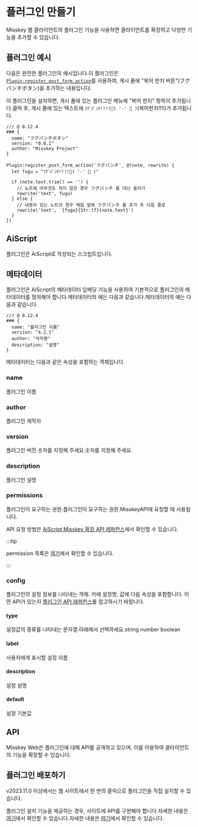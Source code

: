# 플러그인 만들기

Misskey 웹 클라이언트의 플러그인 기능을 사용하면 클라이언트를 확장하고 다양한 기능을 추가할 수 있습니다.

## 플러그인 예시

다음은 완전한 플러그인의 예시입니다.이 플러그인은 [`Plugin:register_post_form_action`](/docs/for-developers/plugin/plugin-api-reference/#pluginregister_post_form_actiontitle-fn)를 사용하여, 게시 폼에 "복어 펀치 버튼"(フグパンチボタン)을 추가하는 내용입니다.

이 플러그인을 설치하면, 게시 폼에 있는 플러그인 메뉴에 "복어 펀지" 항목이 추가됩니다.클릭 후, 게시 폼에 있는 텍스트에 `ﾌｸﾞﾊﾟﾝﾁ!!!!🐡( '-' 🐡 )`(복어펀치!!!!)가 추가됩니다.

```ais
/// @ 0.12.4
### {
  name: "フグパンチボタン"
  version: "0.0.1"
  author: "Misskey Project"
}

Plugin:register_post_form_action('フグパンチ', @(note, rewrite) {
  let fugu = "ﾌｸﾞﾊﾟﾝﾁ!!!!🐡( '-' 🐡 )"

  if (note.text.trim() == '') {
    // 노트에 아무것도 적지 않은 경우 フグパンチ 를 대신 올리기
    rewrite('text', fugu)
  } else {
    // 내용이 있는 노트의 경우 제일 앞에 フグパンチ 를 추가 후 다음 줄로
    rewrite('text', `{fugu}{Str:lf}{note.text}`)
  }
})
```

## AiScript

플러그인은 AiScript로 작성되는 스크립트입니다.

## 메타데이터

플러그인은 AiScript의 메타데이터 임베딩 기능을 사용하여 기본적으로 플러그인의 메타데이터를 정의해야 합니다.메타데이터의 예는 다음과 같습니다.메타데이터의 예는 다음과 같습니다.

```AiScript
/// @ 0.12.4
### {
  name: "플러그인 이름"
  version: "4.2.1"
  author: "저자명"
  description: "설명"
}
```

메타데이터는 다음과 같은 속성을 포함하는 객체입니다.

### name

플러그인 이름

### author

플러그인 제작자

### version

플러그인 버전.숫자를 지정해 주세요.숫자를 지정해 주세요.

### description

플러그인 설명

### permissions

플러그인이 요구하는 권한.플러그인이 요구하는 권한.MisskeyAPI에 요청할 때 사용됩니다.

API 요청 방법은 [AiScript Misskey 확장 API 레퍼런스](/docs/for-developers/plugin/plugin-api-reference/)에서 확인할 수 있습니다.

:::tip

permission 목록은 [여기](/docs/for-developers/api/permission/)에서 확인할 수 있습니다.

:::

### config

플러그인의 설정 정보를 나타내는 객체. 키에 설정명, 값에 다음 속성을 포함합니다. 어떤 API가 있는지 [플러그인 API 레퍼런스](./plugin-api-reference/)를 참고하시기 바랍니다.

#### type

설정값의 종류를 나타내는 문자열.아래에서 선택하세요.string number boolean

#### label

사용자에게 표시할 설정 이름

#### description

설정 설명

#### default

설정 기본값

## API

Misskey Web은 플러그인에 대해 API를 공개하고 있으며, 이를 이용하여 클라이언트의 기능을 확장할 수 있습니다.

## 플러그인 배포하기

v2023.11.0 이상에서는 웹 사이트에서 한 번의 클릭으로 플러그인을 직접 설치할 수 있습니다.

플러그인 설치 기능을 제공하는 경우, 사이트에 API를 구현해야 합니다.자세한 내용은 [여기](./publish-on-your-website.md)에서 확인할 수 있습니다.자세한 내용은 [여기](./publish-on-your-website.md)에서 확인할 수 있습니다.
